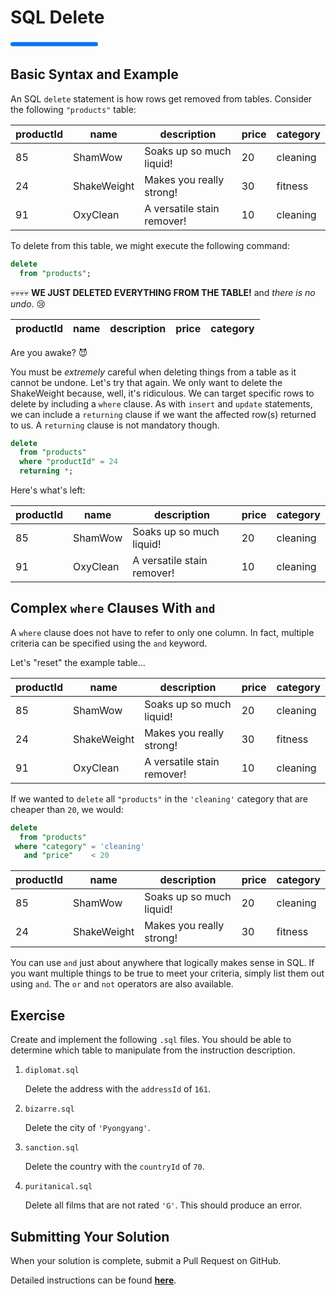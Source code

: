 # SQL Delete

<progress value="3" max="3"></progress>

## Basic Syntax and Example

An SQL `delete` statement is how rows get removed from tables. Consider the following `"products"` table:

| productId | name        | description                | price | category |
| --------- | ----------- | -------------------------- | ----- | -------- |
| 85        | ShamWow     | Soaks up so much liquid!   | 20    | cleaning |
| 24        | ShakeWeight | Makes you really strong!   | 30    | fitness  |
| 91        | OxyClean    | A versatile stain remover! | 10    | cleaning |

To delete from this table, we might execute the following command:

```sql
delete
  from "products";
```

💀💀💀💀 **WE JUST DELETED EVERYTHING FROM THE TABLE!** and _there is no undo_. 😢

| productId | name | description | price | category |
| --------- | ---- | ----------- | ----- | -------- |

Are you awake? 😈

You must be _extremely_ careful when deleting things from a table as it cannot be undone. Let's try that again. We only want to delete the ShakeWeight because, well, it's ridiculous. We can target specific rows to delete by including a `where` clause. As with `insert` and `update` statements, we can include a `returning` clause if we want the affected row(s) returned to us. A `returning` clause is not mandatory though.

```sql
delete
  from "products"
  where "productId" = 24
  returning *;
```

Here's what's left:

| productId | name     | description                | price | category |
| --------- | -------- | -------------------------- | ----- | -------- |
| 85        | ShamWow  | Soaks up so much liquid!   | 20    | cleaning |
| 91        | OxyClean | A versatile stain remover! | 10    | cleaning |

## Complex `where` Clauses With `and`

A `where` clause does not have to refer to only one column. In fact, multiple criteria can be specified using the `and` keyword.

Let's "reset" the example table...

| productId | name        | description                | price | category |
| --------- | ----------- | -------------------------- | ----- | -------- |
| 85        | ShamWow     | Soaks up so much liquid!   | 20    | cleaning |
| 24        | ShakeWeight | Makes you really strong!   | 30    | fitness  |
| 91        | OxyClean    | A versatile stain remover! | 10    | cleaning |

If we wanted to `delete` all `"products"` in the `'cleaning'` category that are cheaper than `20`, we would:

```sql
delete
  from "products"
 where "category" = 'cleaning'
   and "price"    < 20
```

| productId | name        | description              | price | category |
| --------- | ----------- | ------------------------ | ----- | -------- |
| 85        | ShamWow     | Soaks up so much liquid! | 20    | cleaning |
| 24        | ShakeWeight | Makes you really strong! | 30    | fitness  |

You can use `and` just about anywhere that logically makes sense in SQL. If you want multiple things to be true to meet your criteria, simply list them out using `and`. The `or` and `not` operators are also available.

## Exercise

Create and implement the following `.sql` files. You should be able to determine which table to manipulate from the instruction description.

1. `diplomat.sql`

   Delete the address with the `addressId` of `161`.

1. `bizarre.sql`

   Delete the city of `'Pyongyang'`.

1. `sanction.sql`

   Delete the country with the `countryId` of `70`.

1. `puritanical.sql`

   Delete all films that are not rated `'G'`. This should produce an error.

## Submitting Your Solution

When your solution is complete, submit a Pull Request on GitHub.

Detailed instructions can be found [**here**](https://lms.learningfuze.com/code-guides/Learning-Fuze/curriculum/submitting-your-solution).
